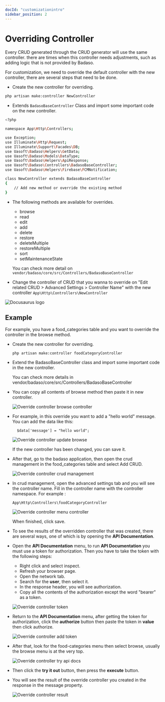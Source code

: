 ```yaml
---
docId: "customizationintro"
sidebar_position: 2
---
```


# Overriding Controller

Every CRUD generated through the CRUD generator will use the same controller. there are times when this controller needs adjustments, such as adding logic that is not provided by Badaso.

For customization, we need to override the default controller with the new controller, there are several steps that need to be done.

- Create the new controller for overriding.
```bash 
php artisan make:controller NewController
```

- Extends `BadasoBaseController` Class and import some important code on the new controller.
```bash title="App\Http\Controllers\NewController.php"
<?php

namespace App\Http\Controllers;

use Exception;
use Illuminate\Http\Request;
use Illuminate\Support\Facades\DB;
use Uasoft\Badaso\Helpers\GetData;
use Uasoft\Badaso\Models\DataType;
use Uasoft\Badaso\Helpers\ApiResponse;
use Uasoft\Badaso\Controllers\BadasoBaseController;
use Uasoft\Badaso\Helpers\Firebase\FCMNotification;

class NewController extends BadasoBaseController
{
    // Add new method or override the existing method
}
```

- The following methods are available for overrides.
    - browse
    - read
    - edit
    - add
    - delete
    - restore
    - deleteMultiple
    - restoreMultiple
    - sort
    - setMaintenanceState

  You can check more detail on `vendor/badaso/core/src/Controllers/BadasoBaseController`

- Change the controller of CRUD that you wanna to override on "Edit related CRUD > Advanced Settings > Controller Name" with the new controller `App\Http\Controllers\NewController`

![Docusaurus logo](/img/override-controller.png)

## Example
For example, you have a food_categories table and you want to override the controller in the browse method.

- Create the new controller for overriding.

  ```
  php artisan make:controller foodCategoryController
  ```

- Extend the BadasoBaseController class and import some important code in the new controller.

  You can check more details in vendor/badaso/core/src/Controllers/BadasoBaseController

- You can copy all contents of browse method then paste it in new controller. 

  ![Override controller browse controller](/img/override-controller-browse-controller.png)

- For example, in this override you want to add a "hello world" message. You can add the data like this:
  ```
    $data['message'] = "hello world";
  ```

  ![Override controller update browse](/img/override-controller-update-browse.png)

  If the new controller has been changed, you can save it.

- After that, go to the badaso application, then open the crud management in the food_categories table and select Add CRUD.

  ![Override controller crud management](/img/override-controller-crud-management.png)

- In crud management, open the advanced settings tab and you will see the controller name. Fill in the controller name with the controller namespace. For example :

  ```
  App\Http\Controllers\foodCategoryController
  ```

  ![Override controller menu controller](/img/override-controller-menu-controller.png)

  When finished, click save.

- To see the results of the overridden controller that was created, there are several ways, one of which is by opening the **API Documentation**.

- Open the **API Documentation** menu, to run **API Documentation** you must use a token for authorization. Then you have to take the token with the following steps:
  - Right click and select inspect.
  - Refresh your browser page.
  - Open the network tab.
  - Search for the **user**, then select it.
  - In the response header, you will see authorization.
  - Copy all the contents of the authorization except the word "bearer" as a token.

  ![Override controller token](/img/override-controller-token.png)

- Return to the **API Documentation** menu, after getting the token for authorization, click the **authorize** button then paste the token in **value** then click authorize.

  ![Override controller add token](/img/override-controller-add-token.png)

- After that, look for the food-categories menu then select browse, usually the browse menu is at the very top.

  ![Override controller try api docs](/img/override-controller-try-api-docs.png)

- Then click the **try it out** button, then press the **execute** button.

- You will see the result of the override controller you created in the response in the message property.

  ![Override controller result](/img/override-controller-result.png)